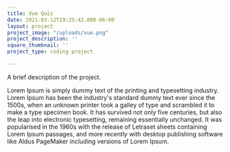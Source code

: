 ```yaml
---
title: Vue Quiz
date: 2021-03-12T19:25:42.000-06:00
layout: project
project_image: "/uploads/vue.png"
project_description: ''
square_thumbnail: ''
project_type: coding project

---
```


A brief description of the project.

 <!--more--> 

 Lorem Ipsum is simply dummy text of the printing and typesetting industry. Lorem Ipsum has been the industry's standard dummy text ever since the 1500s, when an unknown printer took a galley of type and scrambled it to make a type specimen book. It has survived not only five centuries, but also the leap into electronic typesetting, remaining essentially unchanged. It was popularised in the 1960s with the release of Letraset sheets containing Lorem Ipsum passages, and more recently with desktop publishing software like Aldus PageMaker including versions of Lorem Ipsum.